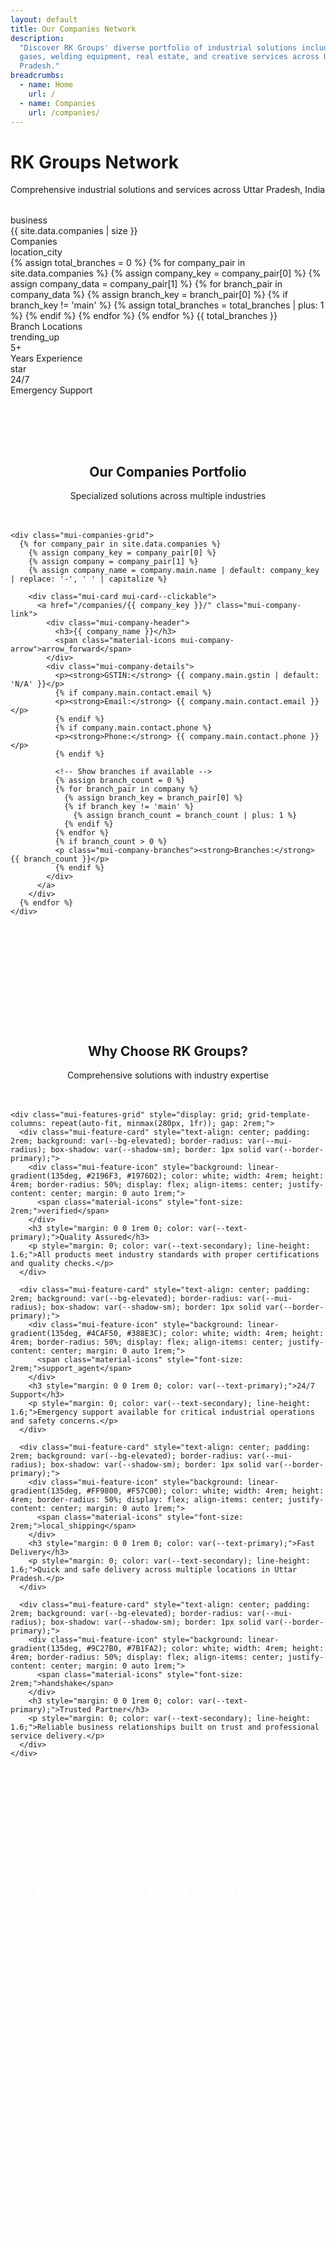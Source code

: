 ```yaml
---
layout: default
title: Our Companies Network
description:
  "Discover RK Groups' diverse portfolio of industrial solutions including
  gases, welding equipment, real estate, and creative services across Uttar
  Pradesh."
breadcrumbs:
  - name: Home
    url: /
  - name: Companies
    url: /companies/
---
```


<div class="mui-hero">
  <div class="mui-hero__container">
    <div class="mui-hero__content">
      <h1>RK Groups Network</h1>
      <p>Comprehensive industrial solutions and services across Uttar Pradesh, India</p>
    </div>
  </div>
</div><!-- Enhanced Network Overview -->
<div class="mui-card mui-card--highlight" style="margin: 2rem 0;">
  <div class="mui-container">
    <div class="mui-network-overview">
      <div class="mui-network-stat">
        <div class="mui-stat-icon">
          <span class="material-icons">business</span>
        </div>
        <div class="mui-stat-number">{{ site.data.companies | size }}</div>
        <div class="mui-stat-label">Companies</div>
      </div>
      <div class="mui-network-stat">
        <div class="mui-stat-icon">
          <span class="material-icons">location_city</span>
        </div>
        <div class="mui-stat-number">
          {% assign total_branches = 0 %}
          {% for company_pair in site.data.companies %}
            {% assign company_key = company_pair[0] %}
            {% assign company_data = company_pair[1] %}
            {% for branch_pair in company_data %}
              {% assign branch_key = branch_pair[0] %}
              {% if branch_key != 'main' %}
                {% assign total_branches = total_branches | plus: 1 %}
              {% endif %}
            {% endfor %}
          {% endfor %}
          {{ total_branches }}
        </div>
        <div class="mui-stat-label">Branch Locations</div>
      </div>
      <div class="mui-network-stat">
        <div class="mui-stat-icon">
          <span class="material-icons">trending_up</span>
        </div>
        <div class="mui-stat-number">5+</div>
        <div class="mui-stat-label">Years Experience</div>
      </div>
      <div class="mui-network-stat">
        <div class="mui-stat-icon">
          <span class="material-icons">star</span>
        </div>
        <div class="mui-stat-number">24/7</div>
        <div class="mui-stat-label">Emergency Support</div>
      </div>
    </div>
  </div>
</div>

<!-- Companies Section -->
<div class="mui-companies-section" style="padding: 3rem 0;">
  <div class="mui-container">
    <div class="mui-section-header" style="text-align: center; margin-bottom: 3rem;">
      <h2 class="mui-section-title">Our Companies Portfolio</h2>
      <p class="mui-section-subtitle">Specialized solutions across multiple industries</p>
    </div>
    
    <div class="mui-companies-grid">
      {% for company_pair in site.data.companies %}
        {% assign company_key = company_pair[0] %}
        {% assign company = company_pair[1] %}
        {% assign company_name = company.main.name | default: company_key | replace: '-', ' ' | capitalize %}
        
        <div class="mui-card mui-card--clickable">
          <a href="/companies/{{ company_key }}/" class="mui-company-link">
            <div class="mui-company-header">
              <h3>{{ company_name }}</h3>
              <span class="material-icons mui-company-arrow">arrow_forward</span>
            </div>
            <div class="mui-company-details">
              <p><strong>GSTIN:</strong> {{ company.main.gstin | default: 'N/A' }}</p>
              {% if company.main.contact.email %}
              <p><strong>Email:</strong> {{ company.main.contact.email }}</p>
              {% endif %}
              {% if company.main.contact.phone %}
              <p><strong>Phone:</strong> {{ company.main.contact.phone }}</p>
              {% endif %}
              
              <!-- Show branches if available -->
              {% assign branch_count = 0 %}
              {% for branch_pair in company %}
                {% assign branch_key = branch_pair[0] %}
                {% if branch_key != 'main' %}
                  {% assign branch_count = branch_count | plus: 1 %}
                {% endif %}
              {% endfor %}
              {% if branch_count > 0 %}
              <p class="mui-company-branches"><strong>Branches:</strong> {{ branch_count }}</p>
              {% endif %}
            </div>
          </a>
        </div>
      {% endfor %}
    </div>
  </div>
</div>

<!-- Featured Services Section -->
<div class="mui-features-section" style="background: var(--bg-primary); padding: 4rem 0; margin: 3rem 0;">
  <div class="mui-container">
    <div class="mui-section-header" style="text-align: center; margin-bottom: 3rem;">
      <h2 class="mui-section-title">Why Choose RK Groups?</h2>
      <p class="mui-section-subtitle">Comprehensive solutions with industry expertise</p>
    </div>
    
    <div class="mui-features-grid" style="display: grid; grid-template-columns: repeat(auto-fit, minmax(280px, 1fr)); gap: 2rem;">
      <div class="mui-feature-card" style="text-align: center; padding: 2rem; background: var(--bg-elevated); border-radius: var(--mui-radius); box-shadow: var(--shadow-sm); border: 1px solid var(--border-primary);">
        <div class="mui-feature-icon" style="background: linear-gradient(135deg, #2196F3, #1976D2); color: white; width: 4rem; height: 4rem; border-radius: 50%; display: flex; align-items: center; justify-content: center; margin: 0 auto 1rem;">
          <span class="material-icons" style="font-size: 2rem;">verified</span>
        </div>
        <h3 style="margin: 0 0 1rem 0; color: var(--text-primary);">Quality Assured</h3>
        <p style="margin: 0; color: var(--text-secondary); line-height: 1.6;">All products meet industry standards with proper certifications and quality checks.</p>
      </div>
      
      <div class="mui-feature-card" style="text-align: center; padding: 2rem; background: var(--bg-elevated); border-radius: var(--mui-radius); box-shadow: var(--shadow-sm); border: 1px solid var(--border-primary);">
        <div class="mui-feature-icon" style="background: linear-gradient(135deg, #4CAF50, #388E3C); color: white; width: 4rem; height: 4rem; border-radius: 50%; display: flex; align-items: center; justify-content: center; margin: 0 auto 1rem;">
          <span class="material-icons" style="font-size: 2rem;">support_agent</span>
        </div>
        <h3 style="margin: 0 0 1rem 0; color: var(--text-primary);">24/7 Support</h3>
        <p style="margin: 0; color: var(--text-secondary); line-height: 1.6;">Emergency support available for critical industrial operations and safety concerns.</p>
      </div>
      
      <div class="mui-feature-card" style="text-align: center; padding: 2rem; background: var(--bg-elevated); border-radius: var(--mui-radius); box-shadow: var(--shadow-sm); border: 1px solid var(--border-primary);">
        <div class="mui-feature-icon" style="background: linear-gradient(135deg, #FF9800, #F57C00); color: white; width: 4rem; height: 4rem; border-radius: 50%; display: flex; align-items: center; justify-content: center; margin: 0 auto 1rem;">
          <span class="material-icons" style="font-size: 2rem;">local_shipping</span>
        </div>
        <h3 style="margin: 0 0 1rem 0; color: var(--text-primary);">Fast Delivery</h3>
        <p style="margin: 0; color: var(--text-secondary); line-height: 1.6;">Quick and safe delivery across multiple locations in Uttar Pradesh.</p>
      </div>
      
      <div class="mui-feature-card" style="text-align: center; padding: 2rem; background: var(--bg-elevated); border-radius: var(--mui-radius); box-shadow: var(--shadow-sm); border: 1px solid var(--border-primary);">
        <div class="mui-feature-icon" style="background: linear-gradient(135deg, #9C27B0, #7B1FA2); color: white; width: 4rem; height: 4rem; border-radius: 50%; display: flex; align-items: center; justify-content: center; margin: 0 auto 1rem;">
          <span class="material-icons" style="font-size: 2rem;">handshake</span>
        </div>
        <h3 style="margin: 0 0 1rem 0; color: var(--text-primary);">Trusted Partner</h3>
        <p style="margin: 0; color: var(--text-secondary); line-height: 1.6;">Reliable business relationships built on trust and professional service delivery.</p>
      </div>
    </div>
  </div>
</div>

<!-- Enhanced Contact CTA -->
<div class="mui-cta-section" style="background: linear-gradient(135deg, var(--accent-primary), var(--accent-secondary)); padding: 4rem 0; color: white; text-align: center;">
  <div class="mui-container">
    <h2 style="margin: 0 0 1rem 0; font-size: 2.5rem;">Ready to Get Started?</h2>
    <p style="margin: 0 0 2rem 0; font-size: 1.2rem; opacity: 0.9;">Contact any of our companies for industrial gases, welding solutions, real estate, or creative services</p>
    <div class="mui-cta-actions" style="display: flex; gap: 1rem; justify-content: center; flex-wrap: wrap;">
      <a href="/Calc/" class="mui-btn mui-btn--outline mui-btn--large" style="background: rgba(255,255,255,0.1); border-color: rgba(255,255,255,0.3); color: white; text-decoration: none; display: flex; align-items: center; padding: 1rem 2rem; border-radius: 8px; backdrop-filter: blur(10px);">
        <span class="material-icons" style="margin-right: 0.5rem;">calculate</span>
        Use Our Calculators
      </a>
      <a href="/companies/rk-oxygen/gorakhpur/contact/" class="mui-btn mui-btn--primary mui-btn--large" style="background: rgba(255,255,255,0.2); color: white; text-decoration: none; display: flex; align-items: center; padding: 1rem 2rem; border-radius: 8px; backdrop-filter: blur(10px); border: none;">
        <span class="material-icons" style="margin-right: 0.5rem;">email</span>
        Contact Us Today
      </a>
    </div>
    
    <!-- Quick Contact Info -->
    <div class="mui-quick-contact" style="margin-top: 2rem; padding-top: 2rem; border-top: 1px solid rgba(255,255,255,0.2);">
      <div style="display: flex; justify-content: center; gap: 2rem; flex-wrap: wrap; font-size: 0.9rem;">
        <div style="display: flex; align-items: center; opacity: 0.9;">
          <span class="material-icons" style="margin-right: 0.5rem;">phone</span>
          +91-7355755506
        </div>
        <div style="display: flex; align-items: center; opacity: 0.9;">
          <span class="material-icons" style="margin-right: 0.5rem;">email</span>
          oxygen.rkgroup@gmail.com
        </div>
        <div style="display: flex; align-items: center; opacity: 0.9;">
          <span class="material-icons" style="margin-right: 0.5rem;">location_on</span>
          Lucknow, UP
        </div>
      </div>
    </div>
  </div>
</div>
